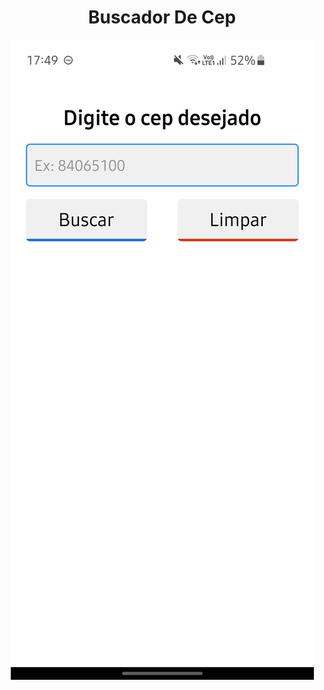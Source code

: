 <h1 align="center">
  Buscador De Cep
</h1>

<p align="center">
  <img src="./preview.jpg" alt="preview.jpg"/>
</p>
